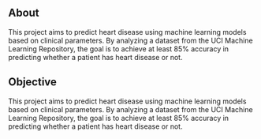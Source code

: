 ## About
This project aims to predict heart disease using machine learning models based on clinical parameters. By analyzing a dataset from the UCI Machine Learning Repository, the goal is to achieve at least 85% accuracy in predicting whether a patient has heart disease or not.
## Objective
This project aims to predict heart disease using machine learning models based on clinical parameters. By analyzing a dataset from the UCI Machine Learning Repository, the goal is to achieve at least 85% accuracy in predicting whether a patient has heart disease or not.
